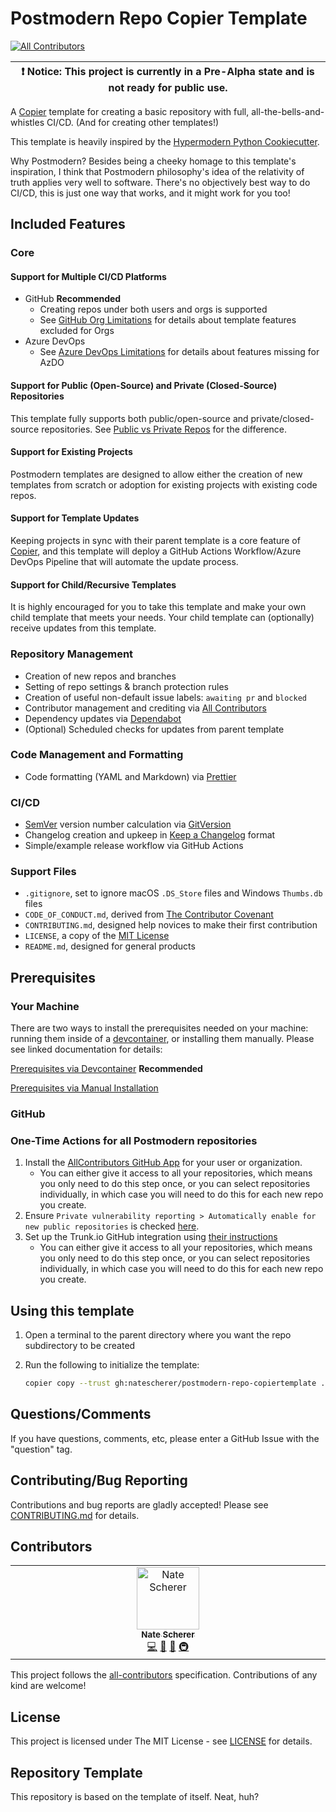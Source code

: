 # Postmodern Repo Copier Template

[![All Contributors](https://img.shields.io/github/all-contributors/natescherer/postmodern-repo-copiertemplate?color=ee8449&style=flat-square)](#contributors)

| :exclamation: Notice: This project is currently in a Pre-Alpha state and is not ready for public use. |
| ----------------------------------------------------------------------------------------------------- |

A [Copier][copier] template for creating a basic repository with full, all-the-bells-and-whistles CI/CD. (And for creating other templates!)

This template is heavily inspired by the [Hypermodern Python Cookiecutter][hypermodern-cc].

Why Postmodern? Besides being a cheeky homage to this template's inspiration, I think that Postmodern philosophy's idea of the relativity of truth applies very well to software. There's no objectively best way to do CI/CD, this is just one way that works, and it might work for you too!

## Included Features

### Core

#### Support for Multiple CI/CD Platforms

- GitHub **Recommended**
  - Creating repos under both users and orgs is supported
  - See [GitHub Org Limitations](docs/github_org_limitations.md) for details about template features excluded for Orgs
- Azure DevOps
  - See [Azure DevOps Limitations](docs/azure_devops_limitations.md) for details about features missing for AzDO

#### Support for Public (Open-Source) and Private (Closed-Source) Repositories

This template fully supports both public/open-source and private/closed-source repositories. See [Public vs Private Repos](docs/public_vs_private_repos.md) for the difference.

#### Support for Existing Projects

Postmodern templates are designed to allow either the creation of new templates from scratch or adoption for existing projects with existing code repos.

#### Support for Template Updates

Keeping projects in sync with their parent template is a core feature of [Copier][copier], and this template will deploy a GitHub Actions Workflow/Azure DevOps Pipeline that will automate the update process.

#### Support for Child/Recursive Templates

It is highly encouraged for you to take this template and make your own child template that meets your needs. Your child template can (optionally) receive updates from this template.

### Repository Management

- Creation of new repos and branches
- Setting of repo settings & branch protection rules
- Creation of useful non-default issue labels: `awaiting pr` and `blocked`
- Contributor management and crediting via [All Contributors][all-contributors]
- Dependency updates via [Dependabot][dependabot]
- (Optional) Scheduled checks for updates from parent template

### Code Management and Formatting

- Code formatting (YAML and Markdown) via [Prettier][prettier]

### CI/CD

- [SemVer][semver] version number calculation via [GitVersion][gitversion]
- Changelog creation and upkeep in [Keep a Changelog][keep-a-changelog] format
- Simple/example release workflow via GitHub Actions

### Support Files

- `.gitignore`, set to ignore macOS `.DS_Store` files and Windows `Thumbs.db` files
- `CODE_OF_CONDUCT.md`, derived from [The Contributor Covenant][contributor-covenant]
- `CONTRIBUTING.md`, designed help novices to make their first contribution
- `LICENSE`, a copy of the [MIT License][mit-license]
- `README.md`, designed for general products

## Prerequisites

### Your Machine

There are two ways to install the prerequisites needed on your machine: running them inside of a [devcontainer][devcontainer], or installing them manually. Please see linked documentation for details:

[Prerequisites via Devcontainer](docs/prereqs_devcontainer.md) **Recommended**

[Prerequisites via Manual Installation](docs/prereqs_manual.md)

### GitHub

### One-Time Actions for all Postmodern repositories

1. Install the [AllContributors GitHub App][all-contributors-app] for your user or organization.
   - You can either give it access to all your repositories, which means you only need to do this step once, or you can select repositories individually, in which case you will need to do this for each new repo you create.
1. Ensure `Private vulnerability reporting > Automatically enable for new public repositories` is checked [here](https://github.com/settings/security_analysis).
1. Set up the Trunk.io GitHub integration using [their instructions](trunk-github-setup)
   - You can either give it access to all your repositories, which means you only need to do this step once, or you can select repositories individually, in which case you will need to do this for each new repo you create.

## Using this template

1. Open a terminal to the parent directory where you want the repo subdirectory to be created
1. Run the following to initialize the template:

   ```bash
   copier copy --trust gh:natescherer/postmodern-repo-copiertemplate .
   ```

## Questions/Comments

If you have questions, comments, etc, please enter a GitHub Issue with the "question" tag.

## Contributing/Bug Reporting

Contributions and bug reports are gladly accepted! Please see [CONTRIBUTING.md](CONTRIBUTING.md) for details.

## Contributors

<!-- ALL-CONTRIBUTORS-LIST:START - Do not remove or modify this section -->
<!-- prettier-ignore-start -->
<!-- markdownlint-disable -->
<table>
  <tbody>
    <tr>
      <td align="center" valign="top" width="14.28%"><a href="https://github.com/natescherer"><img src="https://avatars.githubusercontent.com/u/376408?v=4?s=100" width="100px;" alt="Nate Scherer"/><br /><sub><b>Nate Scherer</b></sub></a><br /><a href="#code-natescherer" title="Code">💻</a> <a href="#maintenance-natescherer" title="Maintenance">🚧</a> <a href="#doc-natescherer" title="Documentation">📖</a> <a href="#infra-natescherer" title="Infrastructure (Hosting, Build-Tools, etc)">🚇</a></td>
    </tr>
  </tbody>
</table>

<!-- markdownlint-restore -->
<!-- prettier-ignore-end -->

<!-- ALL-CONTRIBUTORS-LIST:END -->

This project follows the [all-contributors](https://allcontributors.org) specification.
Contributions of any kind are welcome!

## License

This project is licensed under The MIT License - see [LICENSE](LICENSE) for details.

## Repository Template

This repository is based on the template of itself. Neat, huh?

[all-contributors]: https://allcontributors.org/
[all-contributors-app]: https://github.com/apps/allcontributors/installations/new
[copier]: https://github.com/copier-org/copier
[contributor-covenant]: https://www.contributor-covenant.org/
[dependabot]: https://docs.github.com/en/code-security/getting-started/dependabot-quickstart-guide
[devcontainer]: https://containers.dev/
[gitversion]: https://gitversion.net/
[hypermodern-cc]: https://github.com/cjolowicz/cookiecutter-hypermodern-python
[keep-a-changelog]: https://keepachangelog.com/en/1.1.0/
[mit-license]: https://choosealicense.com/licenses/mit/
[prettier]: https://prettier.io/
[semver]: https://semver.org/
